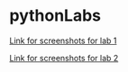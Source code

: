 # pythonLabs
[Link for screenshots for lab 1](https://docs.google.com/document/d/1pVyBM7m8wBGO9MmBf9WOJLXIkK8Mldyz/edit?usp=sharing&ouid=110119637831759768556&rtpof=true&sd=true) 


  [Link for screenshots for lab 2](https://docs.google.com/document/d/1YVv2ug5BYT5M0jAmr18M_e-uENvOQhTo/edit?usp=sharing&ouid=110119637831759768556&rtpof=true&sd=true)
